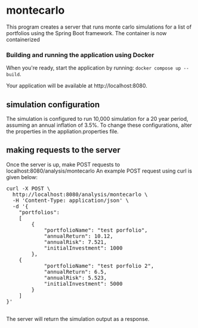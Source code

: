 # montecarlo
This program creates a server that runs monte carlo simulations for a list of portfolios using the Spring Boot framework. The container is now containerized

### Building and running the application using Docker
When you're ready, start the application by running:
`docker compose up --build`.

Your application will be available at http://localhost:8080.

## simulation configuration
The simulation is configured to run 10,000 simulation for a 20 year period, assuming an annual inflation of 3.5%.
To change these configurations, alter the properties in the appliation.properties file.

## making requests to the server
Once the server is up, make POST requests to localhost:8080/analysis/montecarlo
An example POST request using curl is given below:

<pre>
curl -X POST \
  http://localhost:8080/analysis/montecarlo \
  -H 'Content-Type: application/json' \
  -d '{
	"portfolios":
	[
		{
			"portfolioName": "test porfolio",
			"annualReturn": 10.12,
			"annualRisk": 7.521,
			"initialInvestment": 1000
		},
    {
			"portfolioName": "test porfolio 2",
			"annualReturn": 6.5,
			"annualRisk": 5.523,
			"initialInvestment": 5000
		}
	]
}'

</pre>

The server will return the simulation output as a response.